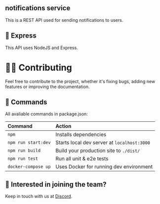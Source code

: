 ## notifications service

This is a REST API used for sending notifications to users.

## 🚀 Express

This API uses NodeJS and Express.

# 👨‍💻 Contributing

Feel free to contribute to the project, whether it's fixing bugs, adding new features or improving the documentation.

## 🧞 Commands

All avaliable commands in package.json:

| Command                | Action                                             |
| :--------------------- | :------------------------------------------------- |
| `npm`                  | Installs dependencies                              |
| `npm run start:dev`    | Starts local dev server at `localhost:3000`        |
| `npm run build`        | Build your production site to `./dist/`            |
| `npm run test`         | Run all unit & e2e tests                           |
| `docker-compose up`    | Uses Docker for running dev environment            |

## 👀 Interested in joining the team? 

Keep in touch with us at [Discord](http://discord.brz.gg).
